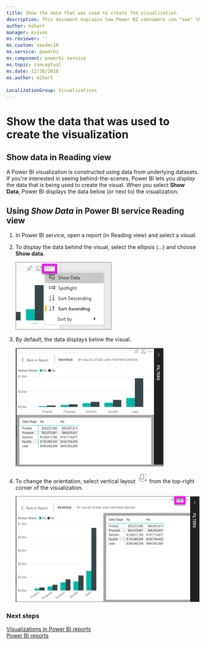 ```yaml
---
title: Show the data that was used to create the visualization
description: This document explains how Power BI consumers can "see" the data used to create a visual.
author: mihart
manager: kvivek
ms.reviewer: ''
ms.custom: seodec18
ms.service: powerbi
ms.component: powerbi-service
ms.topic: conceptual
ms.date: 12/26/2018
ms.author: mihart

LocalizationGroup: Visualizations
---
```

# Show the data that was used to create the visualization
## Show data in Reading view
A Power BI visualization is constructed using data from underlying datasets. If you're interested in seeing behind-the-scenes, Power BI lets you *display* the data that is being used to create the visual. When you select **Show Data**, Power BI displays the data below (or next to) the visualization.


## Using *Show Data* in Power BI service Reading view
1. In Power BI service, open a report (in Reading view) and select a visual.  
2. To display the data behind the visual, select the ellipsis (...) and choose **Show data**.
   
   ![select Show data](./media/end-user-show-data/power-bi-show-data2.png)
3. By default, the data displays below the visual.
   
   ![visual and data vertical display](./media/end-user-show-data/power-bi-explore-show-data-new.png)

4. To change the orientation, select vertical layout ![layout icon](media/end-user-show-data/power-bi-vertical-icon-new.png) from the top-right corner of the visualization.
   
   ![visual and data horizontal display](./media/end-user-show-data/power-bi-explore-show-data2-new.png)

### Next steps
[Visualizations in Power BI reports](../visuals/power-bi-report-visualizations.md)    
[Power BI reports](end-user-reports.md)    
